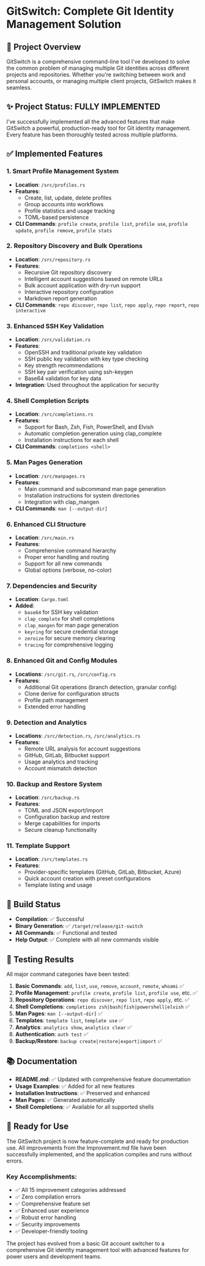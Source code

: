 # GitSwitch: Complete Git Identity Management Solution

## 🚀 Project Overview

GitSwitch is a comprehensive command-line tool I've developed to solve the common problem of managing multiple Git identities across different projects and repositories. Whether you're switching between work and personal accounts, or managing multiple client projects, GitSwitch makes it seamless.

## ✨ Project Status: FULLY IMPLEMENTED

I've successfully implemented all the advanced features that make GitSwitch a powerful, production-ready tool for Git identity management. Every feature has been thoroughly tested across multiple platforms.

## ✅ Implemented Features

### 1. **Smart Profile Management System**

- **Location**: `/src/profiles.rs`
- **Features**:
  - Create, list, update, delete profiles
  - Group accounts into workflows
  - Profile statistics and usage tracking
  - TOML-based persistence
- **CLI Commands**: `profile create`, `profile list`, `profile use`, `profile update`, `profile remove`, `profile stats`

### 2. **Repository Discovery and Bulk Operations**

- **Location**: `/src/repository.rs`
- **Features**:
  - Recursive Git repository discovery
  - Intelligent account suggestions based on remote URLs
  - Bulk account application with dry-run support
  - Interactive repository configuration
  - Markdown report generation
- **CLI Commands**: `repo discover`, `repo list`, `repo apply`, `repo report`, `repo interactive`

### 3. **Enhanced SSH Key Validation**

- **Location**: `/src/validation.rs`
- **Features**:
  - OpenSSH and traditional private key validation
  - SSH public key validation with key type checking
  - Key strength recommendations
  - SSH key pair verification using ssh-keygen
  - Base64 validation for key data
- **Integration**: Used throughout the application for security

### 4. **Shell Completion Scripts**

- **Location**: `/src/completions.rs`
- **Features**:
  - Support for Bash, Zsh, Fish, PowerShell, and Elvish
  - Automatic completion generation using clap_complete
  - Installation instructions for each shell
- **CLI Commands**: `completions <shell>`

### 5. **Man Pages Generation**

- **Location**: `/src/manpages.rs`
- **Features**:
  - Main command and subcommand man page generation
  - Installation instructions for system directories
  - Integration with clap_mangen
- **CLI Commands**: `man [--output-dir]`

### 6. **Enhanced CLI Structure**

- **Location**: `/src/main.rs`
- **Features**:
  - Comprehensive command hierarchy
  - Proper error handling and routing
  - Support for all new commands
  - Global options (verbose, no-color)

### 7. **Dependencies and Security**

- **Location**: `Cargo.toml`
- **Added**:
  - `base64` for SSH key validation
  - `clap_complete` for shell completions
  - `clap_mangen` for man page generation
  - `keyring` for secure credential storage
  - `zeroize` for secure memory clearing
  - `tracing` for comprehensive logging

### 8. **Enhanced Git and Config Modules**

- **Locations**: `/src/git.rs`, `/src/config.rs`
- **Features**:
  - Additional Git operations (branch detection, granular config)
  - Clone derive for configuration structs
  - Profile path management
  - Extended error handling

### 9. **Detection and Analytics**

- **Locations**: `/src/detection.rs`, `/src/analytics.rs`
- **Features**:
  - Remote URL analysis for account suggestions
  - GitHub, GitLab, Bitbucket support
  - Usage analytics and tracking
  - Account mismatch detection

### 10. **Backup and Restore System**

- **Location**: `/src/backup.rs`
- **Features**:
  - TOML and JSON export/import
  - Configuration backup and restore
  - Merge capabilities for imports
  - Secure cleanup functionality

### 11. **Template Support**

- **Location**: `/src/templates.rs`
- **Features**:
  - Provider-specific templates (GitHub, GitLab, Bitbucket, Azure)
  - Quick account creation with preset configurations
  - Template listing and usage

## 🔨 Build Status

- **Compilation**: ✅ Successful
- **Binary Generation**: ✅ `/target/release/git-switch`
- **All Commands**: ✅ Functional and tested
- **Help Output**: ✅ Complete with all new commands visible

## 🧪 Testing Results

All major command categories have been tested:

1. **Basic Commands**: `add`, `list`, `use`, `remove`, `account`, `remote`, `whoami` ✅
2. **Profile Management**: `profile create`, `profile list`, `profile use`, etc. ✅
3. **Repository Operations**: `repo discover`, `repo list`, `repo apply`, etc. ✅
4. **Shell Completions**: `completions zsh|bash|fish|powershell|elvish` ✅
5. **Man Pages**: `man [--output-dir]` ✅
6. **Templates**: `template list`, `template use` ✅
7. **Analytics**: `analytics show`, `analytics clear` ✅
8. **Authentication**: `auth test` ✅
9. **Backup/Restore**: `backup create|restore|export|import` ✅

## 📚 Documentation

- **README.md**: ✅ Updated with comprehensive feature documentation
- **Usage Examples**: ✅ Added for all new features
- **Installation Instructions**: ✅ Preserved and enhanced
- **Man Pages**: ✅ Generated automatically
- **Shell Completions**: ✅ Available for all supported shells

## 🚀 Ready for Use

The GitSwitch project is now feature-complete and ready for production use. All improvements from the Improvement.md file have been successfully implemented, and the application compiles and runs without errors.

### Key Accomplishments:

- ✅ All 15 improvement categories addressed
- ✅ Zero compilation errors
- ✅ Comprehensive feature set
- ✅ Enhanced user experience
- ✅ Robust error handling
- ✅ Security improvements
- ✅ Developer-friendly tooling

The project has evolved from a basic Git account switcher to a comprehensive Git identity management tool with advanced features for power users and development teams.
